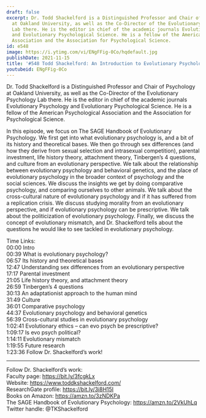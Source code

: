 ```yaml
---
draft: false
excerpt: Dr. Todd Shackelford is a Distinguished Professor and Chair of Psychology
  at Oakland University, as well as the Co-Director of the Evolutionary Psychology
  Lab there. He is the editor in chief of the academic journals Evolutionary Psychology
  and Evolutionary Psychological Science. He is a fellow of the American Psychological
  Association and the Association for Psychological Science.
id: e548
image: https://i.ytimg.com/vi/ENgFFig-0Co/hqdefault.jpg
publishDate: 2021-11-15
title: '#548 Todd Shackelford: An Introduction to Evolutionary Psychology'
youtubeid: ENgFFig-0Co
---
```

Dr. Todd Shackelford is a Distinguished Professor and Chair of Psychology at Oakland University, as well as the Co-Director of the Evolutionary Psychology Lab there. He is the editor in chief of the academic journals Evolutionary Psychology and Evolutionary Psychological Science. He is a fellow of the American Psychological Association and the Association for Psychological Science.

In this episode, we focus on The SAGE Handbook of Evolutionary Psychology. We first get into what evolutionary psychology is, and a bit of its history and theoretical bases. We then go through sex differences (and how they derive from sexual selection and intrasexual competition), parental investment, life history theory, attachment theory, Tinbergen’s 4 questions, and culture from an evolutionary perspective. We talk about the relationship between evolutionary psychology and behavioral genetics, and the place of evolutionary psychology in the broader context of psychology and the social sciences. We discuss the insights we get by doing comparative psychology, and comparing ourselves to other animals. We talk about the cross-cultural nature of evolutionary psychology and if it has suffered from a replication crisis. We discuss studying morality from an evolutionary perspective, and if evolutionary psychology can be prescriptive. We talk about the politicization of evolutionary psychology. Finally, we discuss the concept of evolutionary mismatch, and Dr. Shackelford tells about the questions he would like to see tackled in evolutionary psychology.

Time Links:  
00:00  Intro  
00:39  What is evolutionary psychology?  
06:57  Its history and theoretical bases  
12:47  Understanding sex differences from an evolutionary perspective  
17:17  Parental investment  
21:05  Life history theory, and attachment theory  
26:59  Tinbergen’s 4 questions  
30:13  An adaptationist approach to the human mind  
31:49  Culture  
36:01  Comparative psychology  
44:37  Evolutionary psychology and behavioral genetics  
56:39  Cross-cultural studies in evolutionary psychology  
1:02:41  Evolutionary ethics – can evo psych be prescriptive?  
1:09:17  Is evo psych political?  
1:14:11  Evolutionary mismatch  
1:19:55  Future research  
1:23:36  Follow Dr. Shackelford’s work!

---

Follow Dr. Shackelford’s work:  
Faculty page: https://bit.ly/3fcgkLx  
Website: https://www.toddkshackelford.com/  
ResearchGate profile: https://bit.ly/3i8H15I  
Books on Amazon: https://amzn.to/3zNDKPa  
The SAGE Handbook of Evolutionary Psychology: https://amzn.to/2VkUhLq  
Twitter handle: @TKShackelford
